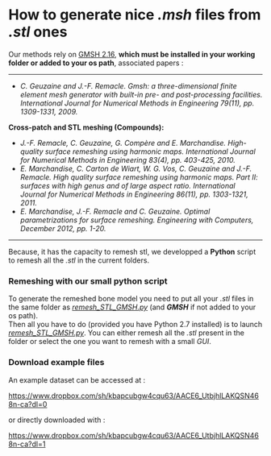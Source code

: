 # How to generate nice ***.msh*** files from ***.stl*** ones

Our methods rely on [GMSH 2.16](http://gmsh.info/), **which must be installed in your working folder or added to your os path**, associated papers :  

---  
* *C. Geuzaine and J.-F. Remacle. Gmsh: a three-dimensional finite element mesh generator with built-in pre- and post-processing facilities. International Journal for Numerical Methods in Engineering 79(11), pp. 1309-1331, 2009.*  

**Cross-patch and STL meshing (Compounds):**  
* *J.-F. Remacle, C. Geuzaine, G. Compère and E. Marchandise. High-quality surface remeshing using harmonic maps. International Journal for Numerical Methods in Engineering 83(4), pp. 403-425, 2010.*
* *E. Marchandise, C. Carton de Wiart, W. G. Vos, C. Geuzaine and J.-F. Remacle. High quality surface remeshing using harmonic maps. Part II: surfaces with high genus and of large aspect ratio. International Journal for Numerical Methods in Engineering 86(11), pp. 1303-1321, 2011.*
* *E. Marchandise, J.-F. Remacle and C. Geuzaine. Optimal parametrizations for surface remeshing. Engineering with Computers, December 2012, pp. 1-20.* 
---  

Because, it has the capacity to remesh stl, we developped a **Python** script to remesh all the *.stl* in the current folders.  

### Remeshing with our small python script
To generate the remeshed bone model you need to put all your *.stl* files in the same folder as *[remesh_STL_GMSH.py](https://github.com/renaultJB/GIBOC-Knee-Coordinate-System/blob/master/PaperCodes/ExampleData/remesh_STL_GMSH.py)* (and ***GMSH*** if not added to your os path).  
Then all you have to do (provided you have Python 2.7 installed) is to launch *[remesh_STL_GMSH.py](https://github.com/renaultJB/GIBOC-Knee-Coordinate-System/blob/master/PaperCodes/ExampleData/remesh_STL_GMSH.py)*. You can either remesh all the *.stl* present in the folder or select the one you want to remesh with a small *GUI*.

### Download example files  

An example dataset can be accessed at :  

https://www.dropbox.com/sh/kbapcubgw4cqu63/AACE6_UtbjhlLAKQSN468n-ca?dl=0

or directly downloaded with :  

https://www.dropbox.com/sh/kbapcubgw4cqu63/AACE6_UtbjhlLAKQSN468n-ca?dl=1

